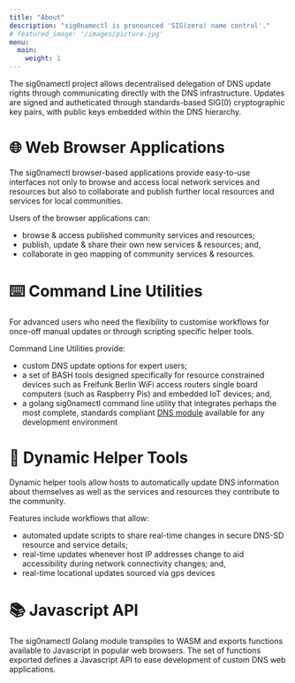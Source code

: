 ```yaml
---
title: "About"
description: "sig0namectl is pronounced 'SIG(zero) name control'." 
# featured_image: '/images/picture.jpg'
menu:
  main:
    weight: 1
---
```


 The sig0namectl project allows decentralised delegation of DNS update rights through communicating directly with the DNS infrastructure. Updates are signed and autheticated through standards-based SIG(0) cryptographic key pairs, with public keys embedded within the DNS hierarchy.

# 🌐 Web Browser Applications

The sig0namectl browser-based applications provide easy-to-use interfaces not only to browse and access local network services and resources but also to collaborate and publish further local resources and services for local communities.

Users of the browser applications can:
- browse & access published community services and resources;
- publish, update & share their own new services & resources; and,
- collaborate in geo mapping of community services & resources.

# ⌨️ Command Line Utilities

For advanced users who need the flexibility to customise workflows for once-off manual updates or through scripting specific helper tools.

Command Line Utilities provide:
- custom DNS update options for expert users;
- a set of BASH tools designed specifically for resource constrained devices such as Freifunk Berlin WiFi access routers single board computers (such as Raspberry Pis) and embedded IoT devices; and,
- a golang sig0namectl command line utility that integrates perhaps the most complete, standards compliant [DNS module](https://github.com/miekg/dns) available for any development environment

# 🧰 Dynamic Helper Tools

Dynamic helper tools allow hosts to automatically update DNS information about themselves as well as the services and resources they contribute to the community. 

Features include workflows that allow:
- automated update scripts to share real-time changes in secure DNS-SD resource and service details;
- real-time updates whenever host IP addresses change to aid accessibility during network connectivity changes; and,
- real-time locational updates sourced via gps devices

# 📚 Javascript API

The sig0namectl Golang module transpiles to WASM and exports functions available to Javascript in popular web browsers. The set of functions exported defines a Javascript API to ease development of custom DNS web applications.

